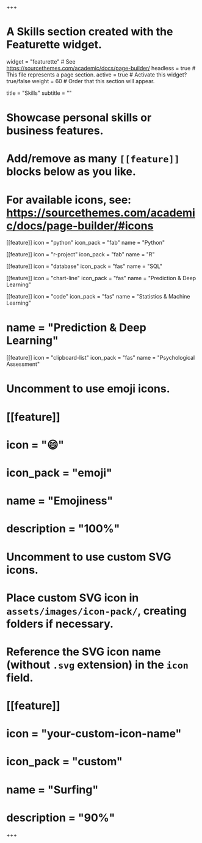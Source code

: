 +++
# A Skills section created with the Featurette widget.
widget = "featurette"  # See https://sourcethemes.com/academic/docs/page-builder/
headless = true  # This file represents a page section.
active = true  # Activate this widget? true/false
weight = 60  # Order that this section will appear.

title = "Skills"
subtitle = ""

# Showcase personal skills or business features.
# 
# Add/remove as many `[[feature]]` blocks below as you like.
# 
# For available icons, see: https://sourcethemes.com/academic/docs/page-builder/#icons

[[feature]]
  icon = "python"
  icon_pack = "fab"
  name = "Python"

[[feature]]
  icon = "r-project"
  icon_pack = "fab"
  name = "R"
  
[[feature]]
  icon = "database"
  icon_pack = "fas"
  name = "SQL"

[[feature]]
  icon = "chart-line"
  icon_pack = "fas"
  name = "Prediction & Deep Learning"

[[feature]]
  icon = "code"
  icon_pack = "fas"
  name = "Statistics & Machine Learning"

# name = "Prediction & Deep Learning"

[[feature]]
  icon = "clipboard-list"
  icon_pack = "fas"
  name = "Psychological Assessment"


# Uncomment to use emoji icons.
# [[feature]]
#  icon = ":smile:"
#  icon_pack = "emoji"
#  name = "Emojiness"
#  description = "100%"  

# Uncomment to use custom SVG icons.
# Place custom SVG icon in `assets/images/icon-pack/`, creating folders if necessary.
# Reference the SVG icon name (without `.svg` extension) in the `icon` field.
# [[feature]]
#  icon = "your-custom-icon-name"
#  icon_pack = "custom"
#  name = "Surfing"
#  description = "90%"

+++
